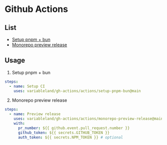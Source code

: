 # Github Actions

## List

- [Setup pnpm + bun](./actions/setup-pnpm-bun/action.yml)
- [Monorepo preview release](./actions/monorepo-preview-release/action.yml)

## Usage

1. Setup pnpm + bun

  ```yml
  steps:
    - name: Setup CI
      uses: variableland/gh-actions/actions/setup-pnpm-bun@main
  ```

2. Monorepo preview release

  ```yml
  steps:
    - name: Preview release
      uses: variableland/gh-actions/actions/monorepo-preview-release@main
      with:
        pr_number: ${{ github.event.pull_request.number }}
        github_token: ${{ secrets.GITHUB_TOKEN }}
        auth_token: ${{ secrets.NPM_TOKEN }} # optional
  ```
